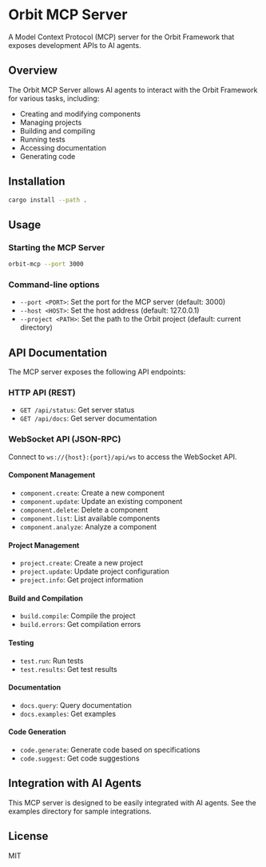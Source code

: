 # Orbit MCP Server

A Model Context Protocol (MCP) server for the Orbit Framework that exposes development APIs to AI agents.

## Overview

The Orbit MCP Server allows AI agents to interact with the Orbit Framework for various tasks, including:

- Creating and modifying components
- Managing projects
- Building and compiling
- Running tests
- Accessing documentation
- Generating code

## Installation

```bash
cargo install --path .
```

## Usage

### Starting the MCP Server

```bash
orbit-mcp --port 3000
```

### Command-line options

- `--port <PORT>`: Set the port for the MCP server (default: 3000)
- `--host <HOST>`: Set the host address (default: 127.0.0.1)
- `--project <PATH>`: Set the path to the Orbit project (default: current directory)

## API Documentation

The MCP server exposes the following API endpoints:

### HTTP API (REST)

- `GET /api/status`: Get server status
- `GET /api/docs`: Get server documentation

### WebSocket API (JSON-RPC)

Connect to `ws://{host}:{port}/api/ws` to access the WebSocket API.

#### Component Management

- `component.create`: Create a new component
- `component.update`: Update an existing component
- `component.delete`: Delete a component
- `component.list`: List available components
- `component.analyze`: Analyze a component

#### Project Management

- `project.create`: Create a new project
- `project.update`: Update project configuration
- `project.info`: Get project information

#### Build and Compilation

- `build.compile`: Compile the project
- `build.errors`: Get compilation errors

#### Testing

- `test.run`: Run tests
- `test.results`: Get test results

#### Documentation

- `docs.query`: Query documentation
- `docs.examples`: Get examples

#### Code Generation

- `code.generate`: Generate code based on specifications
- `code.suggest`: Get code suggestions

## Integration with AI Agents

This MCP server is designed to be easily integrated with AI agents. See the examples directory for sample integrations.

## License

MIT
